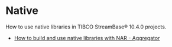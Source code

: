 # Native

How to use native libraries in TIBCO StreamBase&reg; 10.4.0 projects.

* [How to build and use native libraries with NAR - Aggregator](nar)
